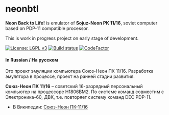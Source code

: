 # neonbtl
**Neon Back to Life!** is emulator of **Sojuz-Neon PK 11/16**, soviet computer based on PDP-11 compatible processor.

This is work in progress project on early stage of development.

[![License: LGPL v3](https://img.shields.io/badge/License-LGPL%20v3-blue.svg)](https://www.gnu.org/licenses/lgpl-3.0)
[![Build status](https://ci.appveyor.com/api/projects/status/q0dmuth9x2sp3k1x?svg=true)](https://ci.appveyor.com/project/nzeemin/neonbtl)
[![CodeFactor](https://www.codefactor.io/repository/github/nzeemin/neonbtl/badge)](https://www.codefactor.io/repository/github/nzeemin/neonbtl)


#### In Russian / На русском
Это проект эмуляции компьютера Союз-Неон ПК 11/16.
Разработка эмулятора в процессе, проект на ранней стадии развития.

**Союз-Неон ПК 11/16** – советский 16-разрядный персональный компьютер на процессоре Н1806ВМ2.
По системе команд совместим с Электроника-60, ДВК, т.е. повторяет систему команд DEC PDP-11.

* В Википедии: [Союз-Неон ПК-11/16](https://ru.wikipedia.org/wiki/%D0%A1%D0%BE%D1%8E%D0%B7-%D0%9D%D0%B5%D0%BE%D0%BD_%D0%9F%D0%9A-11/16)
